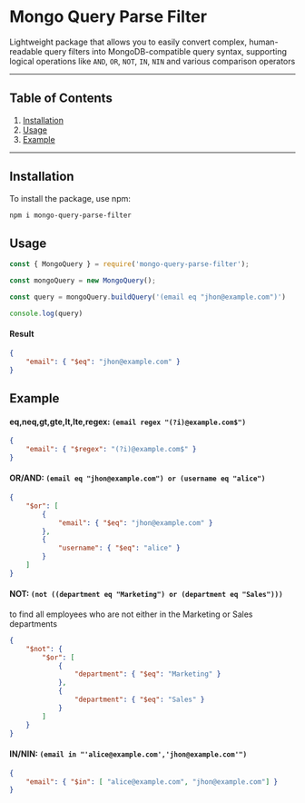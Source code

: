 # **Mongo Query Parse Filter**

Lightweight package that allows you to easily convert complex, human-readable query filters into MongoDB-compatible query syntax, supporting logical operations like `AND`, `OR`, `NOT`, `IN`, `NIN` and various comparison operators


-----

## Table of Contents

1. [Installation](#installation)
2. [Usage](#usage)
3. [Example](#example)


-----

## Installation


To install the package, use npm:

```bash
npm i mongo-query-parse-filter
```

## Usage

```javascript
const { MongoQuery } = require('mongo-query-parse-filter');

const mongoQuery = new MongoQuery();

const query = mongoQuery.buildQuery('(email eq "jhon@example.com")')

console.log(query)

```
#### Result

```json
{
    "email": { "$eq": "jhon@example.com" }
}
```

## Example

#### eq,neq,gt,gte,lt,lte,regex: `(email regex "(?i)@example.com$")`

```json
{
    "email": { "$regex": "(?i)@example.com$" }
}
```

#### OR/AND: `(email eq "jhon@example.com") or (username eq "alice")`
```json
{
    "$or": [
        {
            "email": { "$eq": "jhon@example.com" }
        },
        {
            "username": { "$eq": "alice" }
        }
    ]
}
```

#### NOT: `(not ((department eq "Marketing") or (department eq "Sales")))`

to find all employees who are not either in the Marketing or Sales departments

```json
{
    "$not": {
        "$or": [
            {
                "department": { "$eq": "Marketing" }
            },
            {
                "department": { "$eq": "Sales" }
            }
        ]
    }
}
```

#### IN/NIN: `(email in "'alice@example.com','jhon@example.com'")`

```json
{
    "email": { "$in": [ "alice@example.com", "jhon@example.com"] }
}
```